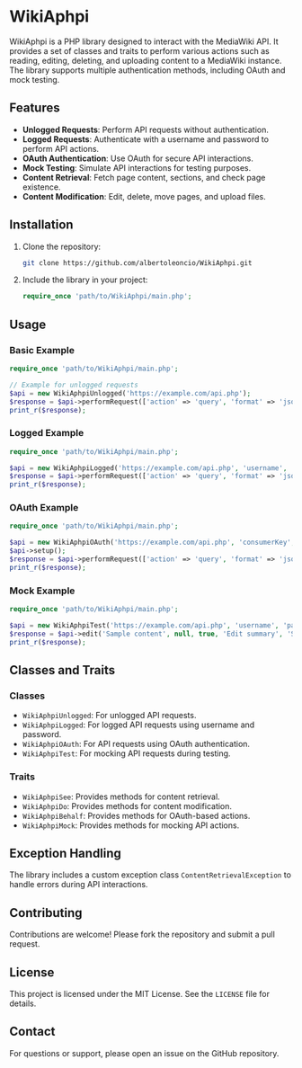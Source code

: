 # WikiAphpi

WikiAphpi is a PHP library designed to interact with the MediaWiki API. It provides a set of classes and traits to perform various actions such as reading, editing, deleting, and uploading content to a MediaWiki instance. The library supports multiple authentication methods, including OAuth and mock testing.

## Features

- **Unlogged Requests**: Perform API requests without authentication.
- **Logged Requests**: Authenticate with a username and password to perform API actions.
- **OAuth Authentication**: Use OAuth for secure API interactions.
- **Mock Testing**: Simulate API interactions for testing purposes.
- **Content Retrieval**: Fetch page content, sections, and check page existence.
- **Content Modification**: Edit, delete, move pages, and upload files.

## Installation

1. Clone the repository:
   ```bash
   git clone https://github.com/albertoleoncio/WikiAphpi.git
   ```
2. Include the library in your project:
   ```php
   require_once 'path/to/WikiAphpi/main.php';
   ```

## Usage

### Basic Example

```php
require_once 'path/to/WikiAphpi/main.php';

// Example for unlogged requests
$api = new WikiAphpiUnlogged('https://example.com/api.php');
$response = $api->performRequest(['action' => 'query', 'format' => 'json'], false);
print_r($response);
```

### Logged Example

```php
require_once 'path/to/WikiAphpi/main.php';

$api = new WikiAphpiLogged('https://example.com/api.php', 'username', 'password');
$response = $api->performRequest(['action' => 'query', 'format' => 'json'], false);
print_r($response);
```

### OAuth Example

```php
require_once 'path/to/WikiAphpi/main.php';

$api = new WikiAphpiOAuth('https://example.com/api.php', 'consumerKey', 'consumerSecret');
$api->setup();
$response = $api->performRequest(['action' => 'query', 'format' => 'json'], false);
print_r($response);
```

### Mock Example

```php
require_once 'path/to/WikiAphpi/main.php';

$api = new WikiAphpiTest('https://example.com/api.php', 'username', 'password');
$response = $api->edit('Sample content', null, true, 'Edit summary', 'Sample Page');
print_r($response);
```

## Classes and Traits

### Classes

- `WikiAphpiUnlogged`: For unlogged API requests.
- `WikiAphpiLogged`: For logged API requests using username and password.
- `WikiAphpiOAuth`: For API requests using OAuth authentication.
- `WikiAphpiTest`: For mocking API requests during testing.

### Traits

- `WikiAphpiSee`: Provides methods for content retrieval.
- `WikiAphpiDo`: Provides methods for content modification.
- `WikiAphpiBehalf`: Provides methods for OAuth-based actions.
- `WikiAphpiMock`: Provides methods for mocking API actions.

## Exception Handling

The library includes a custom exception class `ContentRetrievalException` to handle errors during API interactions.

## Contributing

Contributions are welcome! Please fork the repository and submit a pull request.

## License

This project is licensed under the MIT License. See the `LICENSE` file for details.

## Contact

For questions or support, please open an issue on the GitHub repository.
